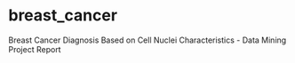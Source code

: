 # breast_cancer
Breast Cancer Diagnosis Based on Cell Nuclei Characteristics - Data Mining Project Report
